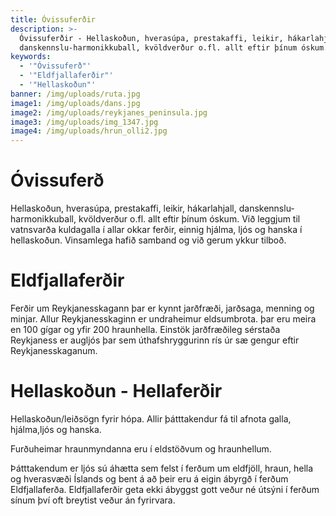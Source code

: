 ```yaml
---
title: Óvissuferðir
description: >-
  Óvissuferðir - Hellaskoðun, hverasúpa, prestakaffi, leikir, hákarlahjall,
  danskennslu-harmonikkuball, kvöldverður o.fl. allt eftir þínum óskum.
keywords:
  - '"Óvissuferð"'
  - '"Eldfjallaferðir"'
  - '"Hellaskoðun"'
banner: /img/uploads/ruta.jpg
image1: /img/uploads/dans.jpg
image2: /img/uploads/reykjanes_peninsula.jpg
image3: /img/uploads/img_1347.jpg
image4: /img/uploads/hrun_olli2.jpg
---
```


# Óvissuferð

Hellaskoðun, hverasúpa, prestakaffi, leikir, hákarlahjall, danskennslu-harmonikkuball, kvöldverður o.fl. allt eftir þínum óskum.
Við leggjum til vatnsvarða kulda­galla í allar okkar ferðir, einnig hjálma, ljós og hanska í hellaskoðun.
Vinsamlega hafið samband og við gerum ykkur tilboð.

# Eldfjallaferðir
Ferðir um Reykjanesskagann þar er kynnt jarðfræði, jarðsaga, menning og minjar. Allur Reykjanesskaginn er undraheimur eldsumbrota. þar eru meira en 100 gígar og yfir 200 hraunhella. Einstök jarðfræðileg sérstaða Reykjaness er augljós þar sem úthafshryggurinn rís úr sæ gengur eftir Reykjanesskaganum.

# Hellaskoðun - Hellaferðir

Hellaskoðun/leiðsögn fyrir hópa.
Allir þátttakendur fá til afnota galla, hjálma,ljós og hanska.

Furðuheimar hraunmyndanna eru í eldstöðvum og hraunhellum.

Þátttakendum er ljós sú áhætta sem felst í ferðum um eldfjöll, hraun, hella og hverasvæði Íslands og bent á að þeir eru á eigin ábyrgð í ferðum Eldfjallaferða. Eldfjallaferðir geta ekki ábyggst gott veður né útsýni í ferðum sínum því oft breytist veður án fyrirvara.  
